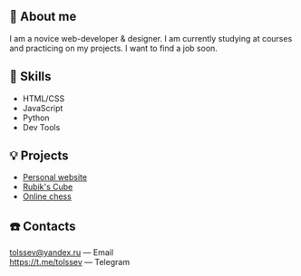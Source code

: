 👋 About me
---
I am a novice web-developer & designer. I am currently studying at courses and practicing on my projects. I want to find a job soon.

💪 Skills
---
- HTML/CSS
- JavaScript
- Python
- Dev Tools

💡 Projects
---
- [Personal website](https://tolssev.github.io/ "tolssev.github.io")
- [Rubik's Cube]()
- [Online chess]()

☎️ Contacts
---
<tolssev@yandex.ru> — Email\
<https://t.me/tolssev> — Telegram

